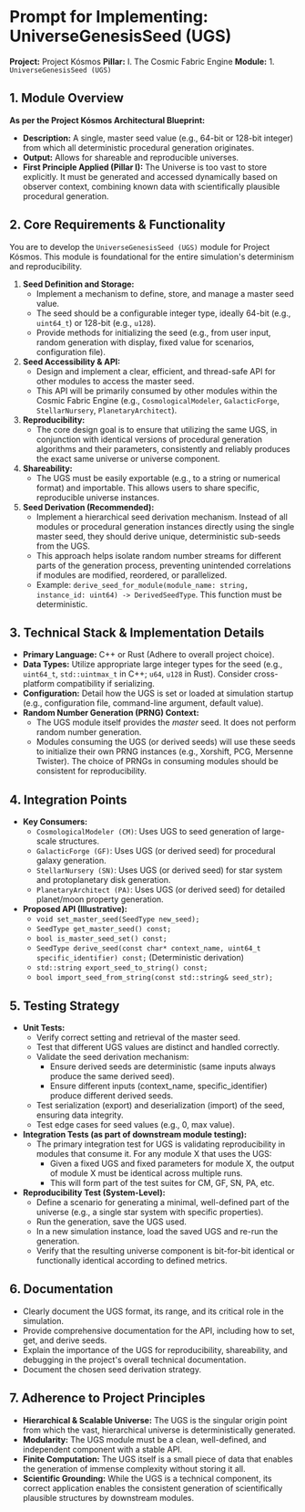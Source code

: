 # Prompt for Implementing: UniverseGenesisSeed (UGS)

**Project:** Project Kósmos
**Pillar:** I. The Cosmic Fabric Engine
**Module:** 1. `UniverseGenesisSeed (UGS)`

## 1. Module Overview

**As per the Project Kósmos Architectural Blueprint:**

*   **Description:** A single, master seed value (e.g., 64-bit or 128-bit integer) from which all deterministic procedural generation originates.
*   **Output:** Allows for shareable and reproducible universes.
*   **First Principle Applied (Pillar I):** The Universe is too vast to store explicitly. It must be generated and accessed dynamically based on observer context, combining known data with scientifically plausible procedural generation.

## 2. Core Requirements & Functionality

You are to develop the `UniverseGenesisSeed (UGS)` module for Project Kósmos. This module is foundational for the entire simulation's determinism and reproducibility.

1.  **Seed Definition and Storage:**
    *   Implement a mechanism to define, store, and manage a master seed value.
    *   The seed should be a configurable integer type, ideally 64-bit (e.g., `uint64_t`) or 128-bit (e.g., `u128`).
    *   Provide methods for initializing the seed (e.g., from user input, random generation with display, fixed value for scenarios, configuration file).
2.  **Seed Accessibility & API:**
    *   Design and implement a clear, efficient, and thread-safe API for other modules to access the master seed.
    *   This API will be primarily consumed by other modules within the Cosmic Fabric Engine (e.g., `CosmologicalModeler`, `GalacticForge`, `StellarNursery`, `PlanetaryArchitect`).
3.  **Reproducibility:**
    *   The core design goal is to ensure that utilizing the same UGS, in conjunction with identical versions of procedural generation algorithms and their parameters, consistently and reliably produces the exact same universe or universe component.
4.  **Shareability:**
    *   The UGS must be easily exportable (e.g., to a string or numerical format) and importable. This allows users to share specific, reproducible universe instances.
5.  **Seed Derivation (Recommended):**
    *   Implement a hierarchical seed derivation mechanism. Instead of all modules or procedural generation instances directly using the single master seed, they should derive unique, deterministic sub-seeds from the UGS.
    *   This approach helps isolate random number streams for different parts of the generation process, preventing unintended correlations if modules are modified, reordered, or parallelized.
    *   Example: `derive_seed_for_module(module_name: string, instance_id: uint64) -> DerivedSeedType`. This function must be deterministic.

## 3. Technical Stack & Implementation Details

*   **Primary Language:** C++ or Rust (Adhere to overall project choice).
*   **Data Types:** Utilize appropriate large integer types for the seed (e.g., `uint64_t`, `std::uintmax_t` in C++; `u64`, `u128` in Rust). Consider cross-platform compatibility if serializing.
*   **Configuration:** Detail how the UGS is set or loaded at simulation startup (e.g., configuration file, command-line argument, default value).
*   **Random Number Generation (PRNG) Context:**
    *   The UGS module itself provides the *master* seed. It does not perform random number generation.
    *   Modules consuming the UGS (or derived seeds) will use these seeds to initialize their own PRNG instances (e.g., Xorshift, PCG, Mersenne Twister). The choice of PRNGs in consuming modules should be consistent for reproducibility.

## 4. Integration Points

*   **Key Consumers:**
    *   `CosmologicalModeler (CM)`: Uses UGS to seed generation of large-scale structures.
    *   `GalacticForge (GF)`: Uses UGS (or derived seed) for procedural galaxy generation.
    *   `StellarNursery (SN)`: Uses UGS (or derived seed) for star system and protoplanetary disk generation.
    *   `PlanetaryArchitect (PA)`: Uses UGS (or derived seed) for detailed planet/moon property generation.
*   **Proposed API (Illustrative):**
    *   `void set_master_seed(SeedType new_seed);`
    *   `SeedType get_master_seed() const;`
    *   `bool is_master_seed_set() const;`
    *   `SeedType derive_seed(const char* context_name, uint64_t specific_identifier) const;` (Deterministic derivation)
    *   `std::string export_seed_to_string() const;`
    *   `bool import_seed_from_string(const std::string& seed_str);`

## 5. Testing Strategy

*   **Unit Tests:**
    *   Verify correct setting and retrieval of the master seed.
    *   Test that different UGS values are distinct and handled correctly.
    *   Validate the seed derivation mechanism:
        *   Ensure derived seeds are deterministic (same inputs always produce the same derived seed).
        *   Ensure different inputs (context_name, specific_identifier) produce different derived seeds.
    *   Test serialization (export) and deserialization (import) of the seed, ensuring data integrity.
    *   Test edge cases for seed values (e.g., 0, max value).
*   **Integration Tests (as part of downstream module testing):**
    *   The primary integration test for UGS is validating reproducibility in modules that consume it. For any module X that uses the UGS:
        *   Given a fixed UGS and fixed parameters for module X, the output of module X must be identical across multiple runs.
        *   This will form part of the test suites for CM, GF, SN, PA, etc.
*   **Reproducibility Test (System-Level):**
    *   Define a scenario for generating a minimal, well-defined part of the universe (e.g., a single star system with specific properties).
    *   Run the generation, save the UGS used.
    *   In a new simulation instance, load the saved UGS and re-run the generation.
    *   Verify that the resulting universe component is bit-for-bit identical or functionally identical according to defined metrics.

## 6. Documentation

*   Clearly document the UGS format, its range, and its critical role in the simulation.
*   Provide comprehensive documentation for the API, including how to set, get, and derive seeds.
*   Explain the importance of the UGS for reproducibility, shareability, and debugging in the project's overall technical documentation.
*   Document the chosen seed derivation strategy.

## 7. Adherence to Project Principles

*   **Hierarchical & Scalable Universe:** The UGS is the singular origin point from which the vast, hierarchical universe is deterministically generated.
*   **Modularity:** The UGS module must be a clean, well-defined, and independent component with a stable API.
*   **Finite Computation:** The UGS itself is a small piece of data that enables the generation of immense complexity without storing it all.
*   **Scientific Grounding:** While the UGS is a technical component, its correct application enables the consistent generation of scientifically plausible structures by downstream modules. 